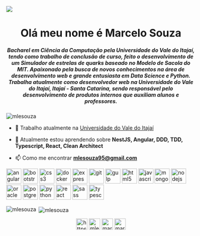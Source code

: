 <img src="https://raw.githubusercontent.com/mlesouza/mlesouza/master/images/cover.png"></img>
<h1 align="center">Olá meu nome é Marcelo Souza</h1>
<h5 align="center">Bacharel em Ciência da Computação pela Universidade do Vale do Itajaí, tendo como trabalho de conclusão de curso, feito o desenvolvimento de um Simulador de estrelas de quarks baseado no Modelo de Sacola do MIT. Apaixonado pela busca de novos conhecimentos na área de desenvolvimento web e grande entusiasta em Data Science e Python. Trabalha atualmente como desenvolvedor web na Universidade do Vale do Itajaí, Itajaí - Santa Catarina, sendo responsável pelo desenvolvimento de produtos internos que auxiliam alunos e professores.</h5>

<p align="left"> <img src="https://komarev.com/ghpvc/?username=mlesouza" alt="mlesouza" /> </p>

- 🔭 Trabalho atualmente na [Universidade do Vale do Itajaí](www.univali.br)

- 🌱 Atualmente estou aprendendo sobre **NestJS, Angular, DDD, TDD, Typescript, React, Clean Architect**

- 📫 Como me encontrar **mlesouza95@gmail.com**

<p align="left"><img src="https://devicons.github.io/devicon/devicon.git/icons/angularjs/angularjs-original.svg" alt="angularjs" width="40" height="40"/> <img src="https://devicons.github.io/devicon/devicon.git/icons/bootstrap/bootstrap-plain.svg" alt="bootstrap" width="40" height="40"/> <img src="https://devicons.github.io/devicon/devicon.git/icons/css3/css3-original-wordmark.svg" alt="css3" width="40" height="40"/> <img src="https://devicons.github.io/devicon/devicon.git/icons/docker/docker-original-wordmark.svg" alt="docker" width="40" height="40"/> <img src="https://devicons.github.io/devicon/devicon.git/icons/express/express-original-wordmark.svg" alt="express" width="40" height="40"/> <img src="https://www.vectorlogo.zone/logos/git-scm/git-scm-icon.svg" alt="git" width="40" height="40"/> <img src="https://devicons.github.io/devicon/devicon.git/icons/gulp/gulp-plain.svg" alt="gulp" width="40" height="40"/> <img src="https://devicons.github.io/devicon/devicon.git/icons/html5/html5-original-wordmark.svg" alt="html5" width="40" height="40"/> <img src="https://devicons.github.io/devicon/devicon.git/icons/javascript/javascript-original.svg" alt="javascript" width="40" height="40"/> <img src="https://devicons.github.io/devicon/devicon.git/icons/mongodb/mongodb-original-wordmark.svg" alt="mongodb" width="40" height="40"/> <img src="https://devicons.github.io/devicon/devicon.git/icons/nodejs/nodejs-original-wordmark.svg" alt="nodejs" width="40" height="40"/> <img src="https://devicons.github.io/devicon/devicon.git/icons/oracle/oracle-original.svg" alt="oracle" width="40" height="40"/> <img src="https://devicons.github.io/devicon/devicon.git/icons/postgresql/postgresql-original-wordmark.svg" alt="postgresql" width="40" height="40"/> <img src="https://devicons.github.io/devicon/devicon.git/icons/python/python-original.svg" alt="python" width="40" height="40"/> <img src="https://devicons.github.io/devicon/devicon.git/icons/react/react-original-wordmark.svg" alt="react" width="40" height="40"/> <img src="https://devicons.github.io/devicon/devicon.git/icons/sass/sass-original.svg" alt="sass" width="40" height="40"/> <img src="https://devicons.github.io/devicon/devicon.git/icons/typescript/typescript-original.svg" alt="typescript" width="40" height="40"/></p><p><img align="left" src="https://github-readme-stats.vercel.app/api/top-langs/?username=mlesouza&layout=compact&hide=html" alt="mlesouza" /></p>

<p>&nbsp;<img align="center" src="https://github-readme-stats.vercel.app/api?username=mlesouza&show_icons=true" alt="mlesouza" /></p>

<p align="center">
<a href="https://linkedin.com/in/https://www.linkedin.com/in/marcelo-souza-a74a5916b/" target="blank"><img align="center" src="https://cdn.jsdelivr.net/npm/simple-icons@3.0.1/icons/linkedin.svg" alt="https://www.linkedin.com/in/marcelo-souza-a74a5916b/" height="30" width="30" /></a>
<a href="https://instagram.com/mlesouza" target="blank"><img align="center" src="https://cdn.jsdelivr.net/npm/simple-icons@3.0.1/icons/instagram.svg" alt="mlesouza" height="30" width="30" /></a>
<a href="https://dribbble.com/marcelo leonardo de souza" target="blank"><img align="center" src="https://cdn.jsdelivr.net/npm/simple-icons@3.0.1/icons/dribbble.svg" alt="marcelo leonardo de souza" height="30" width="30" /></a>
<a href="https://www.behance.net/marcelo leonardo de souza" target="blank"><img align="center" src="https://cdn.jsdelivr.net/npm/simple-icons@3.0.1/icons/behance.svg" alt="marcelo leonardo de souza" height="30" width="30" /></a>
</p>
